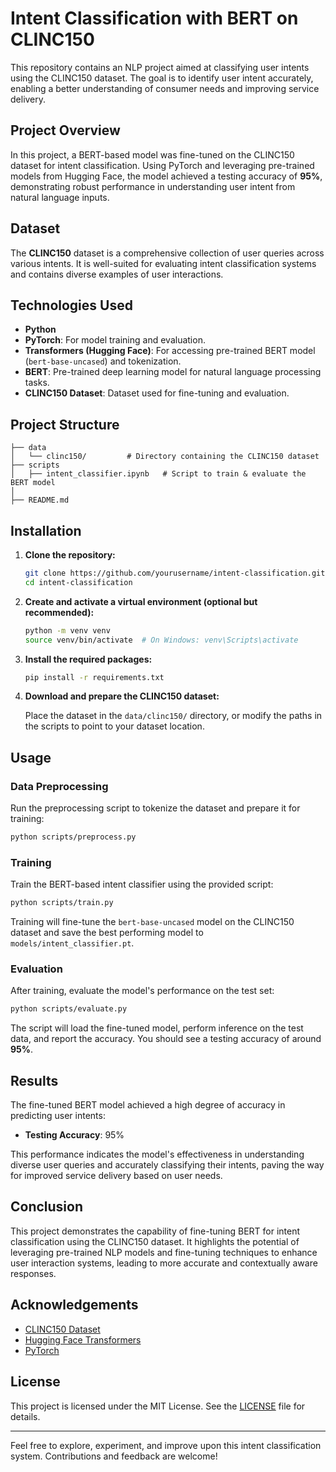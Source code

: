 # Intent Classification with BERT on CLINC150

This repository contains an NLP project aimed at classifying user intents using the CLINC150 dataset. The goal is to identify user intent accurately, enabling a better understanding of consumer needs and improving service delivery.

## Project Overview

In this project, a BERT-based model was fine-tuned on the CLINC150 dataset for intent classification. Using PyTorch and leveraging pre-trained models from Hugging Face, the model achieved a testing accuracy of **95%**, demonstrating robust performance in understanding user intent from natural language inputs.

## Dataset

The **CLINC150** dataset is a comprehensive collection of user queries across various intents. It is well-suited for evaluating intent classification systems and contains diverse examples of user interactions.

## Technologies Used

- **Python**
- **PyTorch**: For model training and evaluation.
- **Transformers (Hugging Face)**: For accessing pre-trained BERT model (`bert-base-uncased`) and tokenization.
- **BERT**: Pre-trained deep learning model for natural language processing tasks.
- **CLINC150 Dataset**: Dataset used for fine-tuning and evaluation.

## Project Structure

```
├── data
│   └── clinc150/         # Directory containing the CLINC150 dataset
├── scripts
│   ├── intent_classifier.ipynb   # Script to train & evaluate the BERT model
│ 
├── README.md

```

## Installation

1. **Clone the repository:**

   ```bash
   git clone https://github.com/yourusername/intent-classification.git
   cd intent-classification
   ```

2. **Create and activate a virtual environment (optional but recommended):**

   ```bash
   python -m venv venv
   source venv/bin/activate  # On Windows: venv\Scripts\activate
   ```

3. **Install the required packages:**

   ```bash
   pip install -r requirements.txt
   ```

4. **Download and prepare the CLINC150 dataset:**

   Place the dataset in the `data/clinc150/` directory, or modify the paths in the scripts to point to your dataset location.

## Usage

### Data Preprocessing

Run the preprocessing script to tokenize the dataset and prepare it for training:

```bash
python scripts/preprocess.py
```

### Training

Train the BERT-based intent classifier using the provided script:

```bash
python scripts/train.py
```

Training will fine-tune the `bert-base-uncased` model on the CLINC150 dataset and save the best performing model to `models/intent_classifier.pt`.

### Evaluation

After training, evaluate the model's performance on the test set:

```bash
python scripts/evaluate.py
```

The script will load the fine-tuned model, perform inference on the test data, and report the accuracy. You should see a testing accuracy of around **95%**.

## Results

The fine-tuned BERT model achieved a high degree of accuracy in predicting user intents:

- **Testing Accuracy**: 95%

This performance indicates the model's effectiveness in understanding diverse user queries and accurately classifying their intents, paving the way for improved service delivery based on user needs.

## Conclusion

This project demonstrates the capability of fine-tuning BERT for intent classification using the CLINC150 dataset. It highlights the potential of leveraging pre-trained NLP models and fine-tuning techniques to enhance user interaction systems, leading to more accurate and contextually aware responses.

## Acknowledgements

- [CLINC150 Dataset](https://github.com/stanford-futuredata/Clinc150)
- [Hugging Face Transformers](https://github.com/huggingface/transformers)
- [PyTorch](https://pytorch.org/)

## License

This project is licensed under the MIT License. See the [LICENSE](LICENSE) file for details.

---

Feel free to explore, experiment, and improve upon this intent classification system. Contributions and feedback are welcome!
